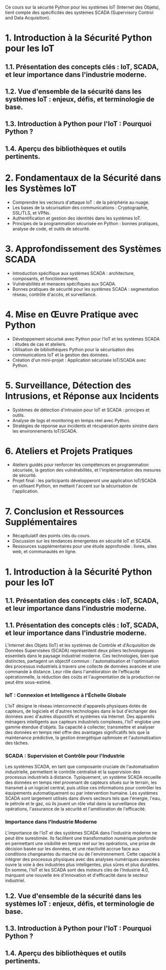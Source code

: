 Ce cours sur la sécurité Python pour les systèmes IoT (Internet des Objets), tient compte des spécificités des systèmes SCADA (Supervisory Control and Data Acquisition).

# 1. Introduction à la Sécurité Python pour les IoT

## 1.1. Présentation des concepts clés : IoT, SCADA, et leur importance dans l'industrie moderne.
## 1.2. Vue d'ensemble de la sécurité dans les systèmes IoT : enjeux, défis, et terminologie de base.
## 1.3. Introduction à Python pour l'IoT : Pourquoi Python ?
## 1.4. Aperçu des bibliothèques et outils pertinents.

# 2. Fondamentaux de la Sécurité dans les Systèmes IoT

- Comprendre les vecteurs d'attaque IoT : de la périphérie au nuage.
- Les bases de la sécurisation des communications : Cryptographie, SSL/TLS, et VPNs.
- Authentification et gestion des identités dans les systèmes IoT.
- Principes de la programmation sécurisée en Python : bonnes pratiques, analyse de code, et outils de sécurité.

# 3. Approfondissement des Systèmes SCADA

- Introduction spécifique aux systèmes SCADA : architecture, composants, et fonctionnement.
- Vulnérabilités et menaces spécifiques aux SCADA.
- Bonnes pratiques de sécurité pour les systèmes SCADA : segmentation réseau, contrôle d'accès, et surveillance.

# 4. Mise en Œuvre Pratique avec Python

- Développement sécurisé avec Python pour l'IoT et les systèmes SCADA : études de cas et ateliers.
- Utilisation de bibliothèques Python pour la sécurisation des communications IoT et la gestion des données.
- Création d'un mini-projet : Application sécurisée IoT/SCADA avec Python.

# 5. Surveillance, Détection des Intrusions, et Réponse aux Incidents

- Systèmes de détection d'intrusion pour IoT et SCADA : principes et outils.
- Analyse de logs et monitoring en temps réel avec Python.
- Stratégies de réponse aux incidents et récupération après sinistre dans les environnements IoT/SCADA.

# 6. Ateliers et Projets Pratiques

- Ateliers guidés pour renforcer les compétences en programmation sécurisée, la gestion des vulnérabilités, et l'implémentation des mesures de sécurité.
- Projet final : les participants développeront une application IoT/SCADA en utilisant Python, en mettant l'accent sur la sécurisation de l'application.

# 7. Conclusion et Ressources Supplémentaires

- Récapitulatif des points clés du cours.
- Discussion sur les tendances émergentes en sécurité IoT et SCADA.
- Ressources supplémentaires pour une étude approfondie : livres, sites web, et communautés en ligne.

# 1. Introduction à la Sécurité Python pour les IoT

## 1.1. Présentation des concepts clés : IoT, SCADA, et leur importance dans l'industrie moderne.

## 1.1. Présentation des concepts clés : IoT, SCADA, et leur importance dans l'industrie moderne.

L'Internet des Objets (IoT) et les systèmes de Contrôle et d'Acquisition de Données Supervisées (SCADA) représentent deux piliers technologiques essentiels dans le paysage industriel moderne. Ces technologies, bien que distinctes, partagent un objectif commun : l'automatisation et l'optimisation des processus industriels à travers une collecte de données avancée et une commande à distance. Leur rôle dans l'amélioration de l'efficacité opérationnelle, la réduction des coûts et l'augmentation de la production ne peut être sous-estimé.

### IoT : Connexion et Intelligence à l'Échelle Globale

L'IoT désigne le réseau interconnecté d'appareils physiques dotés de capteurs, de logiciels et d'autres technologies dans le but d'échanger des données avec d'autres dispositifs et systèmes via Internet. Des appareils ménagers intelligents aux capteurs industriels complexes, l'IoT englobe une gamme étendue d'objets. Sa capacité à collecter, transmettre et analyser des données en temps réel offre des avantages significatifs tels que la maintenance prédictive, la gestion énergétique optimisée et l'automatisation des tâches.

### SCADA : Supervision et Contrôle pour l'Industrie

Les systèmes SCADA, en tant que composante cruciale de l'automatisation industrielle, permettent le contrôle centralisé et la supervision des processus industriels à distance. Typiquement, un système SCADA recueille des données en temps réel provenant de capteurs situés sur le terrain, les transmet à un logiciel central, puis utilise ces informations pour contrôler les équipements automatiquement ou par intervention humaine. Les systèmes SCADA sont largement utilisés dans divers secteurs tels que l'énergie, l'eau, le pétrole et le gaz, où ils jouent un rôle vital dans la surveillance des opérations, l'assurance de la sécurité et l'amélioration de l'efficacité.

### Importance dans l'Industrie Moderne

L'importance de l'IoT et des systèmes SCADA dans l'industrie moderne ne peut être surestimée. Ils facilitent une transformation numérique profonde en permettant une visibilité en temps réel sur les opérations, une prise de décision basée sur les données, et une réactivité accrue face aux conditions changeantes du marché ou de l'environnement. Cette capacité à intégrer des processus physiques avec des analyses numériques avancées ouvre la voie à des industries plus intelligentes, plus sûres et plus durables. En somme, l'IoT et les SCADA sont des moteurs clés de l'Industrie 4.0, marquant une nouvelle ère d'innovation et d'efficacité dans le secteur industriel.

## 1.2. Vue d'ensemble de la sécurité dans les systèmes IoT : enjeux, défis, et terminologie de base.
## 1.3. Introduction à Python pour l'IoT : Pourquoi Python ?
## 1.4. Aperçu des bibliothèques et outils pertinents.

